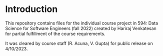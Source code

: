 ﻿# Introduction
This repository contains files for the individual course project in 594: Data Science for Software Engineers (fall 2022) created by Hariraj Venkatesan for partial fulfillment of the course requirements.

It was cleared by course staff (R. Acuna, V. Gupta) for public release on 4/10/2023.
